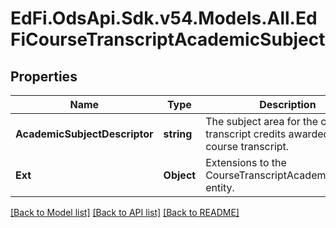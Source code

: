 # EdFi.OdsApi.Sdk.v54.Models.All.EdFiCourseTranscriptAcademicSubject

## Properties

Name | Type | Description | Notes
------------ | ------------- | ------------- | -------------
**AcademicSubjectDescriptor** | **string** | The subject area for the course transcript credits awarded in the course transcript. | 
**Ext** | **Object** | Extensions to the CourseTranscriptAcademicSubject entity. | [optional] 

[[Back to Model list]](../README.md#documentation-for-models) [[Back to API list]](../README.md#documentation-for-api-endpoints) [[Back to README]](../README.md)

